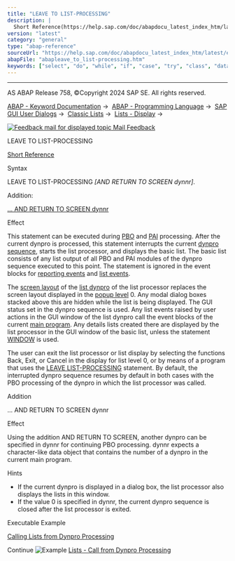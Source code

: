 ```yaml
---
title: "LEAVE TO LIST-PROCESSING"
description: |
  Short Reference(https://help.sap.com/doc/abapdocu_latest_index_htm/latest/en-US/abapleave_to_list-process_shortref.htm) Syntax LEAVE TO LIST-PROCESSING AND RETURN TO SCREEN dynnr. Addition: ... AND RETURN TO SCREEN dynnr(#!ABAP_ONE_ADD@1@) Effect This statement can be executed during PB
version: "latest"
category: "general"
type: "abap-reference"
sourceUrl: "https://help.sap.com/doc/abapdocu_latest_index_htm/latest/en-US/abapleave_to_list-processing.htm"
abapFile: "abapleave_to_list-processing.htm"
keywords: ["select", "do", "while", "if", "case", "try", "class", "data", "abapleave", "list", "processing"]
---
```


* * *

AS ABAP Release 758, ©Copyright 2024 SAP SE. All rights reserved.

[ABAP - Keyword Documentation](https://help.sap.com/doc/abapdocu_latest_index_htm/latest/en-US/abenabap.htm) →  [ABAP - Programming Language](https://help.sap.com/doc/abapdocu_latest_index_htm/latest/en-US/abenabap_reference.htm) →  [SAP GUI User Dialogs](https://help.sap.com/doc/abapdocu_latest_index_htm/latest/en-US/abenabap_screens.htm) →  [Classic Lists](https://help.sap.com/doc/abapdocu_latest_index_htm/latest/en-US/abenabap_dynpro_list.htm) →  [Lists - Display](https://help.sap.com/doc/abapdocu_latest_index_htm/latest/en-US/abenlists_displayed.htm) → 

 [![](Mail.gif?object=Mail.gif "Feedback mail for displayed topic") Mail Feedback](mailto:f1_help@sap.com?subject=Feedback%20on%20ABAP%20Documentation&body=Document:%20LEAVE%20TO%20LIST-PROCESSING%2C%20ABAPLEAVE_TO_LIST-PROCESSING%2C%20758%0D%0A%0D%0AError:%0D%0A%0D%0A%0D%0A%0D%0ASuggestion%20for%20improvement:)

LEAVE TO LIST-PROCESSING

[Short Reference](https://help.sap.com/doc/abapdocu_latest_index_htm/latest/en-US/abapleave_to_list-process_shortref.htm)

Syntax

LEAVE TO LIST-PROCESSING *\[*AND RETURN TO SCREEN dynnr*\]*.

Addition:

[... AND RETURN TO SCREEN dynnr](#!ABAP_ONE_ADD@1@)

Effect

This statement can be executed during [PBO](https://help.sap.com/doc/abapdocu_latest_index_htm/latest/en-US/abenpbo_glosry.htm "Glossary Entry") and [PAI](https://help.sap.com/doc/abapdocu_latest_index_htm/latest/en-US/abenpai_glosry.htm "Glossary Entry") processing. After the current dynpro is processed, this statement interrupts the current [dynpro sequence](https://help.sap.com/doc/abapdocu_latest_index_htm/latest/en-US/abendynpro_sequence_glosry.htm "Glossary Entry"), starts the list processor, and displays the basic list. The basic list consists of any list output of all PBO and PAI modules of the dynpro sequence executed to this point. The statement is ignored in the event blocks for [reporting events](https://help.sap.com/doc/abapdocu_latest_index_htm/latest/en-US/abenreporting_event_glosry.htm "Glossary Entry") and [list events](https://help.sap.com/doc/abapdocu_latest_index_htm/latest/en-US/abenlist_event_glosry.htm "Glossary Entry").

The [screen layout](https://help.sap.com/doc/abapdocu_latest_index_htm/latest/en-US/abenscreen_glosry.htm "Glossary Entry") of the [list dynpro](https://help.sap.com/doc/abapdocu_latest_index_htm/latest/en-US/abenlist_dynpro_glosry.htm "Glossary Entry") of the list processor replaces the screen layout displayed in the [popup level](https://help.sap.com/doc/abapdocu_latest_index_htm/latest/en-US/abenpop-up_level_glosry.htm "Glossary Entry") 0. Any modal dialog boxes stacked above this are hidden while the list is being displayed. The GUI status set in the dynpro sequence is used. Any list events raised by user actions in the GUI window of the list dynpro call the event blocks of the current [main program](https://help.sap.com/doc/abapdocu_latest_index_htm/latest/en-US/abenmain_program_glosry.htm "Glossary Entry"). Any details lists created there are displayed by the list processor in the GUI window of the basic list, unless the statement [WINDOW](https://help.sap.com/doc/abapdocu_latest_index_htm/latest/en-US/abapwindow.htm) is used.

The user can exit the list processor or list display by selecting the functions Back, Exit, or Cancel in the display for list level 0, or by means of a program that uses the [LEAVE LIST-PROCESSING](https://help.sap.com/doc/abapdocu_latest_index_htm/latest/en-US/abapleave_list-processing.htm) statement. By default, the interrupted dynpro sequence resumes by default in both cases with the PBO processing of the dynpro in which the list processor was called.

Addition   

... AND RETURN TO SCREEN dynnr

Effect

Using the addition AND RETURN TO SCREEN, another dynpro can be specified in dynnr for continuing PBO processing. dynnr expects a character-like data object that contains the number of a dynpro in the current main program.

Hints

-   If the current dynpro is displayed in a dialog box, the list processor also displays the lists in this window.
-   If the value 0 is specified in dynnr, the current dynpro sequence is closed after the list processor is exited.

Executable Example

[Calling Lists from Dynpro Processing](https://help.sap.com/doc/abapdocu_latest_index_htm/latest/en-US/abenleave_to_list_proc_abexa.htm)

Continue
![Example](exa.gif "Example") [Lists - Call from Dynpro Processing](https://help.sap.com/doc/abapdocu_latest_index_htm/latest/en-US/abenleave_to_list_proc_abexa.htm)